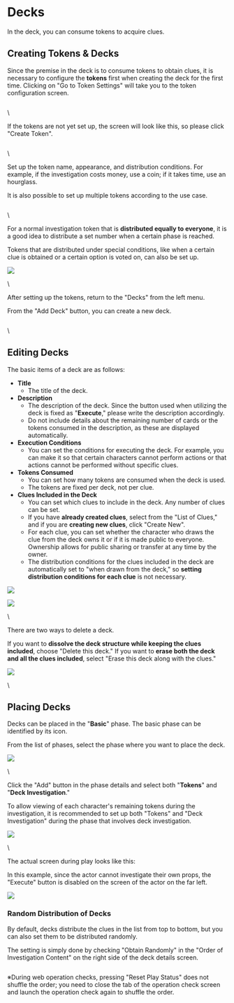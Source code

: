 # Decks

In the deck, you can consume tokens to acquire clues.

## Creating Tokens & Decks

Since the premise in the deck is to consume tokens to obtain clues, it is necessary to configure the **tokens** first when creating the deck for the first time. Clicking on "Go to Token Settings" will take you to the token configuration screen.

<figure><img src="../.gitbook/assets/image (5).png" alt=""><figcaption></figcaption></figure>

\\

If the tokens are not yet set up, the screen will look like this, so please click "Create Token".

<figure><img src="../.gitbook/assets/image (2) (1) (1) (1) (1) (1).png" alt=""><figcaption></figcaption></figure>

\\

Set up the token name, appearance, and distribution conditions. For example, if the investigation costs money, use a coin; if it takes time, use an hourglass.

It is also possible to set up multiple tokens according to the use case.

<figure><img src="../.gitbook/assets/image (131).png" alt=""><figcaption></figcaption></figure>

\\

For a normal investigation token that is **distributed equally to everyone**, it is a good idea to distribute a set number when a certain phase is reached.

Tokens that are distributed under special conditions, like when a certain clue is obtained or a certain option is voted on, can also be set up.

![](../images/decks4.png)

\\

After setting up the tokens, return to the "Decks" from the left menu.

From the "Add Deck" button, you can create a new deck.

<figure><img src="../.gitbook/assets/image (3) (1) (1) (1) (1) (1) (1).png" alt=""><figcaption></figcaption></figure>

\\

## Editing Decks

The basic items of a deck are as follows:

- **Title**
  - The title of the deck.
- **Description**
  - The description of the deck. Since the button used when utilizing the deck is fixed as "**Execute**," please write the description accordingly.
  - Do not include details about the remaining number of cards or the tokens consumed in the description, as these are displayed automatically.
- **Execution Conditions**
  - You can set the conditions for executing the deck. For example, you can make it so that certain characters cannot perform actions or that actions cannot be performed without specific clues.
- **Tokens Consumed**
  - You can set how many tokens are consumed when the deck is used.
  - The tokens are fixed per deck, not per clue.
- **Clues Included in the Deck**
  - You can set which clues to include in the deck. Any number of clues can be set.
  - If you have **already created clues**, select from the "List of Clues," and if you are **creating new clues**, click "Create New".
  - For each clue, you can set whether the character who draws the clue from the deck owns it or if it is made public to everyone. Ownership allows for public sharing or transfer at any time by the owner.
  - The distribution conditions for the clues included in the deck are automatically set to "when drawn from the deck," so **setting distribution conditions for each clue** is not necessary.

![](../images/decks6.png)

![](../images/decks7.png)

\\

There are two ways to delete a deck.

If you want to **dissolve the deck structure while keeping the clues included**, choose "Delete this deck." If you want to **erase both the deck and all the clues included**, select "Erase this deck along with the clues."

![](../images/decks9.png)

\\

## Placing Decks

Decks can be placed in the "**Basic**" phase. The basic phase can be identified by its icon.

From the list of phases, select the phase where you want to place the deck.

![](../images/decks10.png)

\\

Click the "Add" button in the phase details and select both "**Tokens**" and "**Deck Investigation**."

To allow viewing of each character's remaining tokens during the investigation, it is recommended to set up both "Tokens" and "Deck Investigation" during the phase that involves deck investigation.

![](../images/decks11.png)

\\

The actual screen during play looks like this:

In this example, since the actor cannot investigate their own props, the "Execute" button is disabled on the screen of the actor on the far left.

![](../images/decks8.png)

### Random Distribution of Decks

By default, decks distribute the clues in the list from top to bottom, but you can also set them to be distributed randomly.

The setting is simply done by checking "Obtain Randomly" in the "Order of Investigation Content" on the right side of the deck details screen.

<figure><img src="../.gitbook/assets/スクリーンショット 2024-05-24 18.55.07.png" alt=""><figcaption></figcaption></figure>

※During web operation checks, pressing "Reset Play Status" does not shuffle the order; you need to close the tab of the operation check screen and launch the operation check again to shuffle the order.
